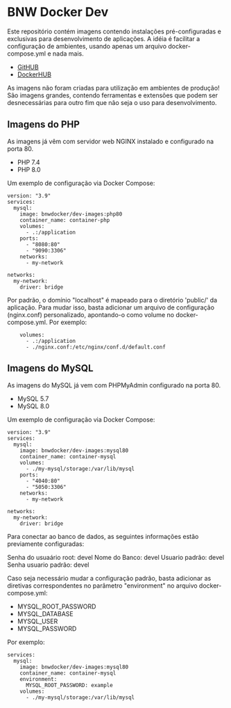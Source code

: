 # BNW Docker Dev

Este repositório contém imagens contendo instalações pré-configuradas e exclusivas para desenvolvimento de aplicações. A idéia é facilitar a configuração de ambientes, usando apenas um arquivo docker-compose.yml e nada mais.

- [GitHUB](https://github.com/bueno-networks/docker-dev)
- [DockerHUB](https://hub.docker.com/repository/docker/bnwdocker/dev-images)

As imagens não foram criadas para utilização em ambientes de produção! São imagens grandes, contendo ferramentas e extensões que podem ser desnecessárias para outro fim que não seja o uso para desenvolvimento.

## Imagens do PHP

As imagens já vêm com servidor web NGINX instalado e configurado na porta 80.

- PHP 7.4
- PHP 8.0

Um exemplo de configuração via Docker Compose:

```
version: "3.9"
services:
  mysql:
    image: bnwdocker/dev-images:php80
    container_name: container-php
    volumes:
      - .:/application
    ports:
      - "8080:80"
      - "9090:3306"
    networks:
      - my-network

networks:
  my-network:
    driver: bridge
```

Por padrão, o domínio "localhost" é mapeado para o diretório 'public/' da aplicação.
Para mudar isso, basta adicionar um arquivo de configuração (nginx.conf) personalizado,
apontando-o como volume no docker-compose.yml. Por exemplo:

```
    volumes:
      - .:/application
      - ./nginx.conf:/etc/nginx/conf.d/default.conf
```

## Imagens do MySQL

As imagens do MySQL já vem com PHPMyAdmin configurado na porta 80.

- MySQL 5.7
- MySQL 8.0

Um exemplo de configuração via Docker Compose:

```
version: "3.9"
services:
  mysql:
    image: bnwdocker/dev-images:mysql80
    container_name: container-mysql
    volumes:
      - ./my-mysql/storage:/var/lib/mysql
    ports:
      - "4040:80"
      - "5050:3306"
    networks:
      - my-network

networks:
  my-network:
    driver: bridge
```

Para conectar ao banco de dados, as seguintes informações estão previamente configuradas:

Senha do usuaário root: devel
Nome do Banco: devel
Usuario padrão: devel
Senha usuario padrão: devel

Caso seja necessário mudar a configuração padrão, basta adicionar as
diretivas correspondentes no parâmetro "environment" no arquivo docker-compose.yml:

- MYSQL_ROOT_PASSWORD
- MYSQL_DATABASE
- MYSQL_USER
- MYSQL_PASSWORD

Por exemplo: 

```
services:
  mysql:
    image: bnwdocker/dev-images:mysql80
    container_name: container-mysql
    environment:
      MYSQL_ROOT_PASSWORD: example
    volumes:
      - ./my-mysql/storage:/var/lib/mysql
```
